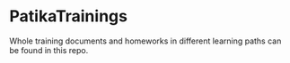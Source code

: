 # PatikaTrainings
Whole training documents and homeworks in different learning paths can be found in this repo.
